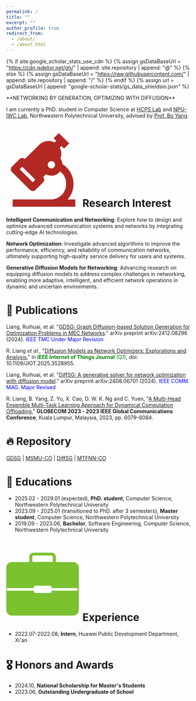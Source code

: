 ```yaml
---
permalink: /
title: ""
excerpt: ""
author_profile: true
redirect_from: 
  - /about/
  - /about.html
---
```


{% if site.google_scholar_stats_use_cdn %}
{% assign gsDataBaseUrl = "https://cdn.jsdelivr.net/gh/" | append: site.repository | append: "@" %}
{% else %}
{% assign gsDataBaseUrl = "https://raw.githubusercontent.com/" | append: site.repository | append: "/" %}
{% endif %}
{% assign url = gsDataBaseUrl | append: "google-scholar-stats/gs_data_shieldsio.json" %}

<span class='anchor' id='about-me'>
**NETWORKING BY GENERATION, OPTIMIZING WITH DIFFUSION**

I am currently a PhD. student in Computer Science at [HCPS Lab](https://hcps.nwpu.edu.cn/index.htm) and [NPU-IWC Lab](https://wangxn2.github.io/group_web.github.io/), Northwestern Polytechnical University, advised by [Prof. Bo Yang](https://teacher.nwpu.edu.cn/yangbo.html).
</span>


# <svg t="1740367483477" class="icon" viewBox="0 0 1024 1024" version="1.1" xmlns="http://www.w3.org/2000/svg" p-id="28270" width="200" height="200"><path d="M851.648 920.896a322.944 322.944 0 0 0 81.92-215.616 320 320 0 0 0-153.6-275.2 150.656 150.656 0 0 0-27.52-78.848 176.896 176.896 0 0 0-9.408-148.736l23.296-23.168 36.16 35.904 72.32-71.744L730.112 0.064l-72.32 71.68 36.16 35.904-23.296 23.168a180.288 180.288 0 0 0-211.84 30.656L259.904 358.784a51.2 51.2 0 0 0-36.096-14.848 51.2 51.2 0 0 0-36.16 14.848l-108.8 107.648a50.432 50.432 0 0 0 0 71.744l253.184 251.136a51.2 51.2 0 0 0 36.16 14.848 51.52 51.52 0 0 0 36.16-14.848l108.8-107.648a50.496 50.496 0 0 0 0-71.744l38.4-38.4a153.6 153.6 0 0 0 75.008 19.2 153.6 153.6 0 0 0 121.6-59.264 218.24 218.24 0 0 1 83.2 173.376 210.368 210.368 0 0 1-204.8 215.616H89.472v101.44h869.568v-101.44z m-483.328-239.04l-180.8-179.2 36.096-35.904 180.928 179.2z m258.368-192a51.2 51.2 0 0 1-28.352-8.512 50.496 50.496 0 0 1-22.528-42.048 51.2 51.2 0 0 1 51.2-50.816 51.2 51.2 0 0 1 28.352 8.512 50.496 50.496 0 0 1 22.528 42.048 51.2 51.2 0 0 1-51.2 50.688z" fill="#B22924" p-id="28271"></path></svg> Research Interest

**Intelligent Communication and Networking**: Explore how to design and optimize advanced communication systems and networks by integrating cutting-edge AI technologies.

**Network Optimization**: Investigate advanced algorithms to improve the performance, efficiency, and reliability of communication networks, ultimately supporting high-quality service delivery for users and systems.

**Generative Diffusion Models for Networking**: Advancing research on equipping diffusion models to address complex challenges in networking, enabling more adaptive, intelligent, and efficient network operations in dynamic and uncertain environments.


# 📝 Publications 

Liang, Ruihuai, et al. "[GDSG: Graph Diffusion-based Solution Generation for Optimization Problems in MEC Networks](https://arxiv.org/abs/2412.08296)." arXiv preprint arXiv:2412.08296 (2024). <span style="color: blue;">IEEE TMC Under Major Revision</span>

R. Liang *et al*., "[Diffusion Models as Network Optimizers: Explorations and Analysis](https://arxiv.org/abs/2411.00453)," in <span style="color: green;">**IEEE Internet of Things Journal** (Q1)</span>, doi: 10.1109/JIOT.2025.3528955.

Liang, Ruihuai, et al. "[DiffSG: A generative solver for network optimization with diffusion model](https://arxiv.org/abs/2408.06701)." arXiv preprint arXiv:2408.06701 (2024). <span style="color: blue;">IEEE COMM. MAG. Major Revised</span>

R. Liang, B. Yang, Z. Yu, X. Cao, D. W. K. Ng and C. Yuen, "[A Multi-Head Ensemble Multi-Task Learning Approach for Dynamical Computation Offloading](https://ieeexplore.ieee.org/abstract/document/10437346)," **GLOBECOM 2023 - 2023 IEEE Global Communications Conference**, Kuala Lumpur, Malaysia, 2023, pp. 6079-6084.

<!-- <div class='paper-box'><div class='paper-box-image'><div><div class="badge">CVPR 2016</div><img src='images/500x300.png' alt="sym" width="100%"></div></div>
<div class='paper-box-text' markdown="1">

[Deep Residual Learning for Image Recognition](https://openaccess.thecvf.com/content_cvpr_2016/papers/He_Deep_Residual_Learning_CVPR_2016_paper.pdf)

**Kaiming He**, Xiangyu Zhang, Shaoqing Ren, Jian Sun

[**Project**](https://scholar.google.com/citations?view_op=view_citation&hl=zh-CN&user=DhtAFkwAAAAJ&citation_for_view=DhtAFkwAAAAJ:ALROH1vI_8AC) <strong><span class='show_paper_citations' data='DhtAFkwAAAAJ:ALROH1vI_8AC'></span></strong>
- Lorem ipsum dolor sit amet, consectetur adipiscing elit. Vivamus ornare aliquet ipsum, ac tempus justo dapibus sit amet. 
</div>
</div>

- [Lorem ipsum dolor sit amet, consectetur adipiscing elit. Vivamus ornare aliquet ipsum, ac tempus justo dapibus sit amet](https://github.com), A, B, C, **CVPR 2020** -->


# 🔥 Repository

[GDSG](https://github.com/qiyu3816/GDSG) \| [MSMU-CO](https://github.com/qiyu3816/MSMU-CO) \| [DiffSG](https://github.com/qiyu3816/DiffSG) \| [MTFNN-CO](https://github.com/qiyu3816/MTFNN-CO)


# 📖 Educations

- 2025.02 - 2029.01 (expected), **PhD. student**, Computer Science, Northwestern Polytechnical University
- 2023.09 - 2025.01 (transitioned to PhD. after 3 semesters), **Master student**, Computer Science, Northwestern Polytechnical University
- 2019.09 - 2023.06, **Bachelor**, Software Engineering, Computer Science, Northwestern Polytechnical University


# <svg t="1740367598497" class="icon" viewBox="0 0 1039 1024" version="1.1" xmlns="http://www.w3.org/2000/svg" p-id="42245" width="200" height="200"><path d="M941.738461 201.705931 698.612165 201.705931l0-76.764338c0-31.112602-26.957978-56.45171-60.023048-56.45171L385.40986 68.489884c-33.107025 0-60.065004 25.339108-60.065004 56.45171l0 76.764338L82.219583 201.705931c-44.695968 0-80.917938 34.394345-80.917938 76.804247l0 600.151689c0 42.410925 36.22197 76.847226 80.917938 76.847226l859.518878 0c44.7369 0 80.916914-34.435277 80.916914-76.847226L1022.655376 278.510178C1022.655376 236.100276 986.475362 201.705931 941.738461 201.705931L941.738461 201.705931 941.738461 201.705931zM367.54805 124.942617c0-9.262968 8.017604-16.781198 17.86181-16.781198l253.179256 0c9.803273 0 17.819854 7.518231 17.819854 16.781198l0 74.686003L367.54805 199.62862 367.54805 124.942617 367.54805 124.942617 367.54805 124.942617zM1004.046552 603.01183 637.34273 603.01183l0 15.369036c0 10.384511-8.930393 18.775622-19.980054 18.775622L410.582169 637.156488c-11.048637 0-19.980054-8.391111-19.980054-18.775622l0-15.369036L10.273994 603.01183l0-35.184337 380.328122 0 0-15.244192c0-10.426467 8.931416-18.817578 19.980054-18.817578l206.780507 0c11.048637 0 19.980054 8.391111 19.980054 18.817578l0 15.244192 366.703823 0L1004.046552 603.01183 1004.046552 603.01183 1004.046552 603.01183z" fill="#7bc130" p-id="42246"></path></svg> Experience

- 2022.07-2022.08, **Intern**, Huawei Public Development Department, Xi'an


# 🎖 Honors and Awards
- 2024.10, **National Scholarship for Master's Students**
- 2023.06, **Outstanding Undergraduate of School**



<!-- # 💬 Invited Talks
- *2021.06*, Lorem ipsum dolor sit amet, consectetur adipiscing elit. Vivamus ornare aliquet ipsum, ac tempus justo dapibus sit amet. 
- *2021.03*, Lorem ipsum dolor sit amet, consectetur adipiscing elit. Vivamus ornare aliquet ipsum, ac tempus justo dapibus sit amet.  \| [\[video\]](https://github.com/)

# 💻 Internships
- *2019.05 - 2020.02*, [Lorem](https://github.com/), China. -->